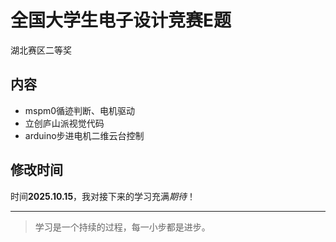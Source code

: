 # 全国大学生电子设计竞赛E题

湖北赛区二等奖

## 内容

- mspm0循迹判断、电机驱动
- 立创庐山派视觉代码
- arduino步进电机二维云台控制

## 修改时间

时间**2025.10.15**，我对接下来的学习充满*期待*！

---

> 学习是一个持续的过程，每一小步都是进步。
